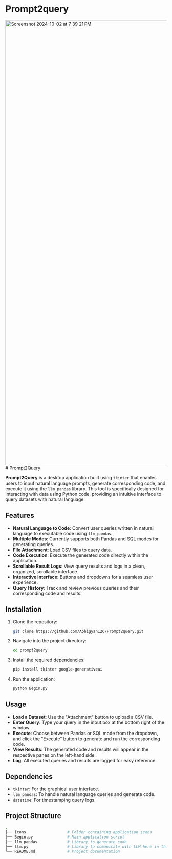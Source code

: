 # Prompt2query
<img width="1389" alt="Screenshot 2024-10-02 at 7 39 21 PM" src="https://github.com/user-attachments/assets/0184a896-f43e-4976-bfcf-8989b3d1948f">
# Prompt2Query

**Prompt2Query** is a desktop application built using `tkinter` that enables users to input natural language prompts, generate corresponding code, and execute it using the `llm_pandas` library. This tool is specifically designed for interacting with data using Python code, providing an intuitive interface to query datasets with natural language.

## Features

- **Natural Language to Code**: Convert user queries written in natural language to executable code using `llm_pandas`.
- **Multiple Modes**: Currently supports both Pandas and SQL modes for generating queries.
- **File Attachment**: Load CSV files to query data.
- **Code Execution**: Execute the generated code directly within the application.
- **Scrollable Result Logs**: View query results and logs in a clean, organized, scrollable interface.
- **Interactive Interface**: Buttons and dropdowns for a seamless user experience.
- **Query History**: Track and review previous queries and their corresponding code and results.

## Installation

1. Clone the repository:
    ```bash
    git clone https://github.com/Abhigyan126/Prompt2query.git
    ```

2. Navigate into the project directory:
    ```bash
    cd prompt2query
    ```

3. Install the required dependencies:
    ```bash
    pip install tkinter google-generativeai
    ```

4. Run the application:
    ```bash
    python Begin.py
    ```

## Usage

- **Load a Dataset**: Use the "Attachment" button to upload a CSV file.
- **Enter Query**: Type your query in the input box at the bottom right of the window.
- **Execute**: Choose between Pandas or SQL mode from the dropdown, and click the "Execute" button to generate and run the corresponding code.
- **View Results**: The generated code and results will appear in the respective panes on the left-hand side.
- **Log**: All executed queries and results are logged for easy reference.

## Dependencies

- `tkinter`: For the graphical user interface.
- `llm_pandas`: To handle natural language queries and generate code.
- `datetime`: For timestamping query logs.

## Project Structure

```bash
.
├── Icons                  # Folder containing application icons
├── Begin.py               # Main application script
├── llm_pandas             # Library to generate code
├── llm.py                 # Library to comunicate with LLM here in this cose gemini by google
└── README.md              # Project documentation
